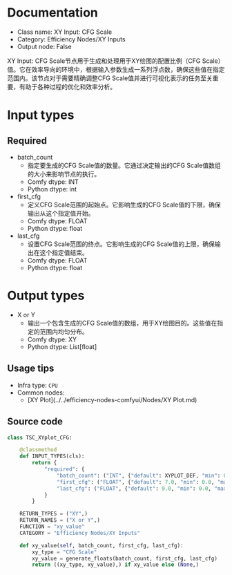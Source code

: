 
# Documentation
- Class name: XY Input: CFG Scale
- Category: Efficiency Nodes/XY Inputs
- Output node: False

XY Input: CFG Scale节点用于生成和处理用于XY绘图的配置比例（CFG Scale）值。它在效率导向的环境中，根据输入参数生成一系列浮点数，确保这些值在指定范围内。该节点对于需要精确调整CFG Scale值并进行可视化表示的任务至关重要，有助于各种过程的优化和效率分析。

# Input types
## Required
- batch_count
    - 指定要生成的CFG Scale值的数量。它通过决定输出的CFG Scale值数组的大小来影响节点的执行。
    - Comfy dtype: INT
    - Python dtype: int
- first_cfg
    - 定义CFG Scale范围的起始点。它影响生成的CFG Scale值的下限，确保输出从这个指定值开始。
    - Comfy dtype: FLOAT
    - Python dtype: float
- last_cfg
    - 设置CFG Scale范围的终点。它影响生成的CFG Scale值的上限，确保输出在这个指定值结束。
    - Comfy dtype: FLOAT
    - Python dtype: float

# Output types
- X or Y
    - 输出一个包含生成的CFG Scale值的数组，用于XY绘图目的。这些值在指定的范围内均匀分布。
    - Comfy dtype: XY
    - Python dtype: List[float]


## Usage tips
- Infra type: `CPU`
- Common nodes:
    - [XY Plot](../../efficiency-nodes-comfyui/Nodes/XY Plot.md)



## Source code
```python
class TSC_XYplot_CFG:

    @classmethod
    def INPUT_TYPES(cls):
        return {
            "required": {
                "batch_count": ("INT", {"default": XYPLOT_DEF, "min": 0, "max": XYPLOT_LIM}),
                "first_cfg": ("FLOAT", {"default": 7.0, "min": 0.0, "max": 100.0}),
                "last_cfg": ("FLOAT", {"default": 9.0, "min": 0.0, "max": 100.0}),
            }
        }

    RETURN_TYPES = ("XY",)
    RETURN_NAMES = ("X or Y",)
    FUNCTION = "xy_value"
    CATEGORY = "Efficiency Nodes/XY Inputs"

    def xy_value(self, batch_count, first_cfg, last_cfg):
        xy_type = "CFG Scale"
        xy_value = generate_floats(batch_count, first_cfg, last_cfg)
        return ((xy_type, xy_value),) if xy_value else (None,)

```
